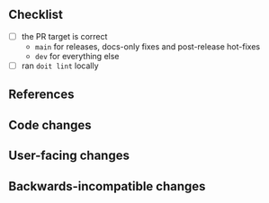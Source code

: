 <!--
Thanks for contributing to IPyForceGraph!
Please fill out the following items to submit a pull request.

See the contributing guidelines for more information:
https://github.com/jupyrdf/ipyforcegraph/main/CONTRIBUTING.md
-->

## Checklist

- [ ] the PR target is correct
  - `main` for releases, docs-only fixes and post-release hot-fixes
  - `dev` for everything else
- [ ] ran `doit lint` locally

## References

<!-- Note issue numbers this pull request addresses (should be at least one, see contributing guidelines above). -->

<!-- Note any other pull requests that address this issue and how this pull request is different. -->

## Code changes

<!-- Describe the code changes and how they address the issue. -->

## User-facing changes

<!-- Describe any visual or user interaction changes and how they address the issue. -->

<!-- For visual changes, include before and after screenshots here. -->

## Backwards-incompatible changes

<!-- Describe any backwards-incompatible changes to IPyForceGraph public APIs. -->
